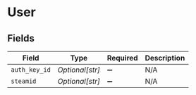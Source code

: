 # User


## Fields

| Field              | Type               | Required           | Description        |
| ------------------ | ------------------ | ------------------ | ------------------ |
| `auth_key_id`      | *Optional[str]*    | :heavy_minus_sign: | N/A                |
| `steamid`          | *Optional[str]*    | :heavy_minus_sign: | N/A                |